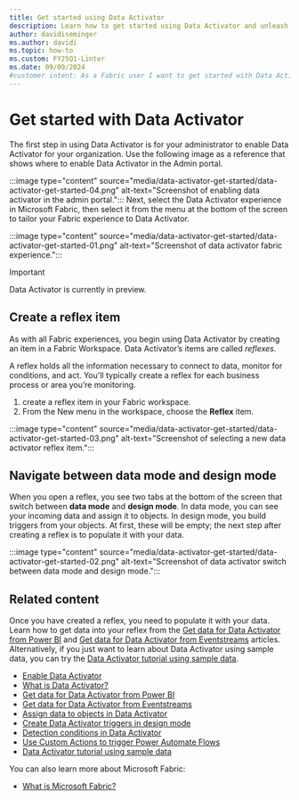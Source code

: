 ```yaml
---
title: Get started using Data Activator
description: Learn how to get started using Data Activator and unleash the power of data-driven decision making in your organization.
author: davidiseminger
ms.author: davidi
ms.topic: how-to
ms.custom: FY25Q1-Linter
ms.date: 09/09/2024
#customer intent: As a Fabric user I want to get started with Data Activator.
---
```




# Get started with Data Activator

The first step in using Data Activator is for your administrator to enable Data Activator for your organization.
Use the following image as a reference that shows where to enable Data Activator in the Admin portal.

:::image type="content" source="media/data-activator-get-started/data-activator-get-started-04.png" alt-text="Screenshot of enabling data activator in the admin portal.":::
Next, select the Data Activator experience in Microsoft Fabric, then select it from the menu at the bottom of the screen to tailor your Fabric experience to Data Activator.

:::image type="content" source="media/data-activator-get-started/data-activator-get-started-01.png" alt-text="Screenshot of data activator fabric experience.":::

> [!IMPORTANT]
> Data Activator is currently in preview.

## Create a reflex item

As with all Fabric experiences, you begin using Data Activator by creating an item in a Fabric Workspace. Data Activator’s items are called *reflexes.*

A reflex holds all the information necessary to connect to data, monitor for conditions, and act. You'll typically create a reflex for each business process or area you’re monitoring.

1. create a reflex item in your Fabric workspace. 
2. From the New menu in the workspace, choose the **Reflex** item.

:::image type="content" source="media/data-activator-get-started/data-activator-get-started-03.png" alt-text="Screenshot of selecting a new data activator reflex item.":::

## Navigate between data mode and design mode

When you open a reflex, you see two tabs at the bottom of the screen that switch between **data mode** and **design mode**. In data mode, you can see your incoming data and assign it to objects. In design mode, you build triggers from your objects. At first, these will be empty; the next step after creating a reflex is to populate it with your data.

:::image type="content" source="media/data-activator-get-started/data-activator-get-started-02.png" alt-text="Screenshot of data activator switch between data mode and design mode.":::

## Related content

Once you have created a reflex, you need to populate it with your data. Learn how to get data into your reflex from the [Get data for Data Activator from Power BI](data-activator-get-data-power-bi.md) and [Get data for Data Activator from Eventstreams](data-activator-get-data-eventstreams.md) articles. Alternatively, if you just want to learn about Data Activator using sample data, you can try the [Data Activator tutorial using sample data](data-activator-tutorial.md).

* [Enable Data Activator](../admin/data-activator-switch.md)
* [What is Data Activator?](data-activator-introduction.md)
* [Get data for Data Activator from Power BI](data-activator-get-data-power-bi.md)
* [Get data for Data Activator from Eventstreams](data-activator-get-data-eventstreams.md)
* [Assign data to objects in Data Activator](data-activator-assign-data-objects.md)
* [Create Data Activator triggers in design mode](data-activator-create-triggers-design-mode.md)
* [Detection conditions in Data Activator](data-activator-detection-conditions.md)
* [Use Custom Actions to trigger Power Automate Flows](data-activator-trigger-power-automate-flows.md)
* [Data Activator tutorial using sample data](data-activator-tutorial.md)

You can also learn more about Microsoft Fabric:

* [What is Microsoft Fabric?](../get-started/microsoft-fabric-overview.md)
